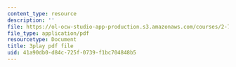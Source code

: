 ```yaml
---
content_type: resource
description: ''
file: https://ol-ocw-studio-app-production.s3.amazonaws.com/courses/2-71-optics-spring-2009/41a90db0d84c725f0739f1bc704848b5_gAL5fCEBfac.pdf
file_type: application/pdf
resourcetype: Document
title: 3play pdf file
uid: 41a90db0-d84c-725f-0739-f1bc704848b5
---
```

